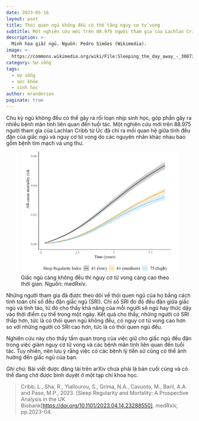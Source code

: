 ```yaml
---
date: 2023-05-16
layout: post
title: Thói quen ngủ không đều có thể tăng nguy cơ tử vong
subtitle: Một nghiên cứu mới trên 88.975 người tham gia của Lachlan Cribb từ Úc đã chỉ ra mối quan hệ giữa tính đều đặn của giấc ngủ và nguy cơ tử vong do các nguyên nhân khác nhau bao gồm bệnh tim mạch và ung thư.
description: >-
  Minh họa giấc ngủ. Nguồn: Pedro Simões (Wikimedia).
image: >-
  https://commons.wikimedia.org/wiki/File:Sleeping_the_day_away_-_3087394718.jpg
category: Sự sống
tags:
  - sự sống
  - sức khỏe
  - sinh học
author: mranderson
paginate: true
---
```


Chu kỳ ngủ không đều có thể gây ra rối loạn nhịp sinh học, góp phần gây ra nhiều bệnh mãn tính liên quan đến tuổi tác. Một nghiên cứu mới trên 88.975 người tham gia của Lachlan Cribb từ Úc đã chỉ ra mối quan hệ giữa tính đều đặn của giấc ngủ và nguy cơ tử vong do các nguyên nhân khác nhau bao gồm bệnh tim mạch và ung thư.

<figure>
  <img src="/assets/img/giac-ngu-khong-deu-va-nguy-co-tu-vong.png" alt="Data">
  <figcaption>Giấc ngủ càng không đều thì nguy cơ tử vong càng cao theo thời gian. Nguồn: medRxiv.</figcaption>
</figure>

Những người tham gia đã được theo dõi về thói quen ngủ của họ bằng cách tính toán chỉ số đều đặn giấc ngủ (SRI). Chỉ số SRI đo độ đều đặn giữa giấc ngủ và tỉnh táo, từ đó cho thấy khả năng của mỗi người sẽ ngủ hay thức dậy vào thời điểm cụ thể trong một ngày. Kết quả cho thấy, những người có SRI thấp hơn, tức là có thói quen ngủ không đều, có nguy cơ tử vong cao hơn so với những người có SRI cao hơn, tức là có thói quen ngủ đều.

Nghiên cứu này cho thấy tầm quan trọng của việc giữ cho giấc ngủ đều đặn trong việc giảm nguy cơ tử vong và các bệnh mãn tính liên quan đến tuổi tác. Tuy nhiên, nên lưu ý rằng việc có các bệnh lý tiền sử cũng có thể ảnh hưởng đến giấc ngủ của bạn.

<em>Ghi chú:</em> Bài viết được đăng tải trên arXiv chưa phải là bản cuối cùng và có thể đang chờ được bình duyệt ở một tạp chí khoa học.

> Cribb, L., Sha, R., Yiallourou, S., Grima, N.A., Cavuoto, M., Baril, A.A. and Pase, M.P., 2023. [Sleep Regularity and Mortality: A Prospective Analysis in the UK Biobank[https://doi.org/10.1101/2023.04.14.23288550]. medRxiv, pp.2023-04.




